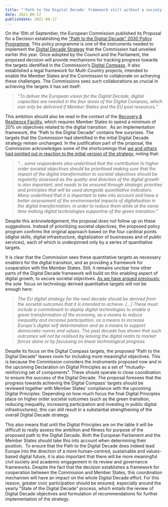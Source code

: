 ```yaml
---
title: "'Path to the Digital Decade' framework still without a society-centric approach"
date: 2021-09-17
publishdate: 2021-09-17
---
```

On the 15th of September, the European Commission published its Proposal for a Decision establishing the [“Path to the Digital Decade” 2030 Policy Programme](https://digital-strategy.ec.europa.eu/en/library/proposal-decision-establishing-2030-policy-programme-path-digital-decade). This policy programme is one of the instruments needed to implement the [Digital Decade Strategy](https://ec.europa.eu/info/strategy/priorities-2019-2024/europe-fit-digital-age/europes-digital-decade-digital-targets-2030_en) that the Commission had unveiled earlier this year. Once adopted by the Council and the Parliament, the proposed decision will provide mechanisms for tracking progress towards the targets identified in the Commission’s [Digital Compass](https://ec.europa.eu/info/sites/default/files/communication-digital-compass-2030_en.pdf). It also established a legal framework for Multi-Country projects, intended to enable the Member States and the Commission to collaborate on achieving these challenges. The Commissions sees such collaborations as crucial in achieving the targets it has set itself:

>*“To deliver the European vision for the Digital Decade, digital capacities are needed in the four areas of the Digital Compass, which can only be delivered if Member States and the EU pool resources.”*

This ambition should also be read in the context of the [Recovery & Resilience Facility](https://ec.europa.eu/info/business-economy-euro/recovery-coronavirus/recovery-and-resilience-facility_en), which requires Member States to spend a minimum of 20% on objectives related to the digital transition. 
As an implementation framework, the “Path to the Digital Decade” contains few surprises. The targets that the Commission had identified in the initial Digital Decade strategy remain unchanged. In the justification part of the proposal, the Commission acknowledges some of the shortcomings that [we and others had pointed out in reaction to the initial version of the strategy](https://www.openfuture.eu/compass-without-a-map/), noting that:

>*“… some respondents also underlined that the contribution to higher order societal objectives should be prioritised making sure that the impact of the digital transformation to societal objectives should be regularity assessed as the quality and direction of the digital growth is also important, and needs to be ensured through strategic priorities and principles that will be used alongside quantitative indicators. Many underlined that it is important to take into account and have a better assessment of the environmental impacts of digitalisation in the digital transformation, in order to reduce them while at the same time making digital technologies supportive of the green transition.”*

Despite this acknowledgement, the proposal does not follow up on these suggestions. Instead of prioritizing societal objectives, the proposed policy program confirms the original approach based on the four cardinal points (digital skills, digital infrastructure, digitalization of businesses and of public services), each of which is underpinned only by a series of quantitative targets.


It is clear that the Commission sees these quantitative targets as necessary enablers for the digital transition, and as providing a framework for cooperation with the Member States. Still, it remains unclear how other parts of the Digital Decade framework will build on this enabling aspect of digital growth, to secure societal objectives. [As we have argued previously](https://www.openfuture.eu/compass-without-a-map/), the sole  focus on technology derived quantitative targets will not be enough here:

>*The EU digital strategy for the next decade should be derived from the societal outcomes that it is intended to achieve. [...] These must include a commitment to deploy digital technologies to enable a green transformation of the economy, as a means to reduce inequality and increase participation, as a means to increase Europe's digital self determination and as a means to support democratic norms and values. The past decade has shown that such outcomes will not be realised by leaving the digital realm to market forces alone or by focussing on linear technological progress.*

Despite its focus on the Digital Compass targets, the proposed “Path to the Digital Decade” leaves room for including more meaningful objectives. This is because the Commission considers the instruments proposed now and in the upcoming Declaration on Digital Principles as a set of “mutually-reinforcing set of components”. These should operate in close coordination to ensure the success of the Digital Decade.
The proposal foresees that the progress towards achieving the Digital Compass’ targets should be reviewed together with Member States’ compliance with the upcoming Digital Principles. Depending on how much focus the final Digital Principles place on higher order societal outcomes (such as the green transition, reducing inequality, increasing participation and investing in public digital infrastructures), this can still result in a substantial strengthening of the overall Digital Decade strategy.

This also means that until the Digital Principles are on the table it will be difficult to really assess the ambition and fitness for purpose of the proposed path to the Digital Decade. Both the European Parliament and the Member States should take this into account when determining their position. 
To ensure that the Path to the Digital Decade does indeed lead Europe into the direction of a more human-centred, sustainable and values-based digital future, it is also important that there will be more meaningful civil society and academic engagement in its review and governance frameworks. Despite the fact that the decision establishes a framework for cooperation between the Commission and Member States, this coordination mechanism will have an impact on the whole Digital Decade effort. For this reason, greater civic participation should be ensured, especially around the yearly “State of the Digital Decade” process, which entails the review of Digital Decade objectives and formulation of recommendations for further implementation of the strategy.
